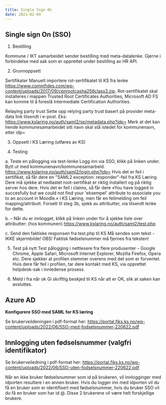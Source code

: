 ```yaml
---
title: Single Sign On
date: 2021-02-09
---
```

## Single sign On (SSO)
1. Bestilling

Kommune / IKT samarbeidet sender bestilling med meta-datalenke. Gjerne i forbindelse med sak som er opprettet under bestilling av HR API.

2. Grunnoppsett

Sertifikater
Manuelt importere rot-sertifikatet til KS fra lenke https://www.commfides.com/wp-content/uploads/2017/09/cpnrootcasha256class3.zip. Rot-sertifikatet skal installeres i mappen Trusted Root Certificates Authorities, Microsoft AD FS kan komme til å foreslå Intermediate Certification Authorities.

Relaying party trust
Sette opp relying party trust basert på provider meta-data link tilsendt i e-post. Eks: https://www.kslaring.no/auth/saml2/sp/metadata.php?idp=<kommunenavn>
Merk at det kan hende kommunesamarbeidet sitt navn skal stå istedet for kommunenavn, etter idp=

3. Oppsett i KS Læring (utføres av KS)
  
4. Testing

  a. Teste en pålogging via test-lenke 
  Logg inn via SSO, klikk på linken under. Bytt ut <id> med kommunenavn/kommunesamarbeid. 
  https://www.kslaring.no/auth/saml2/login.php?idp=<id> 
  Hvis det er feil i sertifikat, så får dere en "SAML2 exception: responder"-feil fra KS Læring. Dere må sjekke at nedlastet root-sertifikat er riktig installert og på riktig  server hos dere. 
  Hvis det er feil i claims, så får dere «You have logged in succesfully but we could not find your 'eksempel' attribute to associate you to an account in Moodle.» i KS Læring,  men får en feilmelding om feil mapping/attributt. Forsett til steg 3b, sjekk av attributter, via tilsendt lenke for dette. 

  b. 
  –  Når du er innlogget, klikk på linken under for å sjekke liste over attributter: (hos kommunen)
  https://www.kslaring.no/auth/saml2/test.php 

  c. Send den faktiske responsen fra test.php til KS 
  Må sendes som tekst - IKKE skjermbilde! 
  OBS! Faktisk fødselsnummer må fjernes fra teksten! 

5. Test på nytt
Test pålogging i nettlesere fra flere produsenter - Google Chrome, Apple Safari, Microsoft Internet Explorer, Mozilla Firefox, Opera etc. 
Dere sjekker at profilen stemmer overens med det som er forventet. 
Hvis dere får feil i profilen, tar dere kontakt med KS, via opprettet helpdesk-sak i innledense prosess. 

6. Meld i fra når ok
Gi skriftlig beskjed til KS når alt er OK, slik at saken kan avsluttes.   
  
  
## Azure AD
**Konfigurere SSO med SAML for KS læring**

  Se brukerveildeningen i pdf-format her: https://portal.fiks.ks.no/wp-content/uploads/2022/06/SSO-med-fodselsnummer-220622.pdf
  


## Innlogging uten fødselsnummer (valgfri identifikator)
Se brukerveiledning i pdf-format her: https://portal.fiks.ks.no/wp-content/uploads/2022/06/SSO-uten-fodselsnummer-220622.pdf

Når en ikke bruker fødselsnummer som id på brukeren, vil innlogginger med idporten resultere i en annen bruker. 
Hvis du logger inn med idporten vil du få en bruker som er identifisert med fødselsnummer, hvis du bruker SSO vil du få en bruker som har id <id>@<fiksordid>.
Disse 2 brukerene vil være helt forskjellige brukere.
